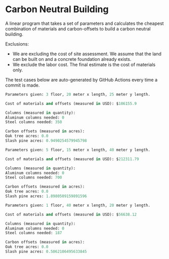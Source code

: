 # Carbon Neutral Building
A linear program that takes a set of parameters and calculates the cheapest combination of materials and carbon-offsets to build a carbon neutral building.

Exclusions:
- We are excluding the cost of site assessment. We assume that the land can be built on and a concrete foundation already exists.
- We exclude the labor cost. The final estimate is the cost of materials only.

The test cases below are auto-generated by GitHub Actions every time a commit is made.
<!-- TEST CASE 1 -->
```python
Parameters given: 3 floor, 20 meter x length, 25 meter y length.

Cost of materials and offsets (measured in USD): $106155.9

Columns (measured in quantity):
Aluminum columns needed: 0
Steel columns needed: 350

Carbon offsets (measured in acres):
Oak tree acres: 0.0
Slash pine acres: 0.9490254579945798
```
<!-- END TEST CASE -->

<!-- TEST CASE 2 -->
```python
Parameters given: 5 floor, 15 meter x length, 40 meter y length.

Cost of materials and offsets (measured in USD): $212311.79

Columns (measured in quantity):
Aluminum columns needed: 0
Steel columns needed: 700

Carbon offsets (measured in acres):
Oak tree acres: 0.0
Slash pine acres: 1.8980509159891596
```
<!-- END TEST CASE -->

<!-- TEST CASE 3 -->
```python
Parameters given: 1 floor, 40 meter x length, 20 meter y length.

Cost of materials and offsets (measured in USD): $56638.12

Columns (measured in quantity):
Aluminum columns needed: 0
Steel columns needed: 187

Carbon offsets (measured in acres):
Oak tree acres: 0.0
Slash pine acres: 0.5062106495633845
```
<!-- END TEST CASE -->
